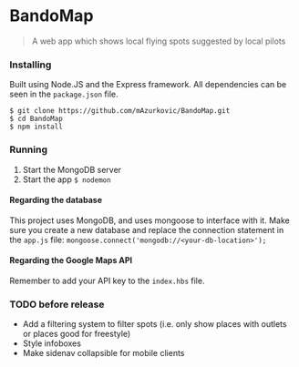 # BandoMap
> A web app which shows local flying spots suggested by local pilots

### Installing
Built using Node.JS and the Express framework. All dependencies can be seen in the `package.json` file.
```
$ git clone https://github.com/mAzurkovic/BandoMap.git
$ cd BandoMap
$ npm install
```

### Running
1. Start the MongoDB server
2. Start the app `$ nodemon `

#### Regarding the database
This project uses MongoDB, and uses mongoose to interface with it. Make sure you create a new database and replace the connection statement in the `app.js` file: `mongoose.connect('mongodb://<your-db-location>');`

#### Regarding the Google Maps API
Remember to add your API key to the `index.hbs` file.

### TODO before release
* Add a filtering system to filter spots (i.e. only show places with outlets or places good for freestyle)
* Style infoboxes
* Make sidenav collapsible for mobile clients

